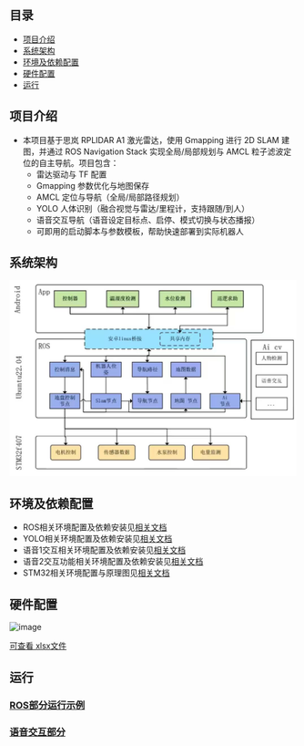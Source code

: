 ## 目录
* [项目介绍](#项目介绍)
* [系统架构](#系统架构)
* [环境及依赖配置](#环境及依赖配置)
* [硬件配置](#硬件配置)
* [运行](#运行)

## 项目介绍
- 本项目基于思岚 RPLIDAR A1 激光雷达，使用 Gmapping 进行 2D SLAM 建图，并通过 ROS Navigation Stack 实现全局/局部规划与 AMCL 粒子滤波定位的自主导航。项目包含：
    - 雷达驱动与 TF 配置
    - Gmapping 参数优化与地图保存
    - AMCL 定位与导航（全局/局部路径规划）
    - YOLO 人体识别（融合视觉与雷达/里程计，支持跟随/到人）
    - 语音交互导航（语音设定目标点、启停、模式切换与状态播报）
    - 可即用的启动脚本与参数模板，帮助快速部署到实际机器人


## 系统架构
![image-20250821155459333](https://raw.githubusercontent.com/i37532/PicGo_PictureHome/main/Windows/image-20250821155459333.png)

## 环境及依赖配置
- ROS相关环境配置及依赖安装见[相关文档](https://github.com/ztChina/aidlux_work/blob/main/ros_navigation/README.md)
- YOLO相关环境配置及依赖安装见[相关文档](https://github.com/ztChina/aidlux_work/blob/main/vision_part/README.md)
- 语音1交互相关环境配置及依赖安装见[相关文档](https://github.com/ztChina/aidlux_work/blob/main/AI_part/readme.md)
- 语音2交互功能相关环境配置及依赖安装见[相关文档](https://github.com/ztChina/aidlux_work/tree/main/Dialog-models-and-plugins)
- STM32相关环境配置与原理图见[相关文档](https://github.com/ztChina/aidlux_work/blob/main/%E5%B5%8C%E5%85%A5%E5%BC%8F%E9%83%A8%E5%88%86/readme.md)

## 硬件配置
<img width="1868" height="2685" alt="image" src="https://github.com/user-attachments/assets/eed177ba-76a4-4c57-ba35-083e387ba03f" />

[可查看 xlsx文件](https://github.com/ztChina/aidlux_work/raw/main/硬件清单.xlsx)



## 运行
### [ROS部分运行示例](https://github.com/ztChina/aidlux_work/blob/main/ros_navigation/README.md#%E5%90%AF%E5%8A%A8%E7%A4%BA%E4%BE%8B)
### [语音交互部分](https://github.com/ztChina/aidlux_work/blob/main/Dialog-models-and-plugins/README.md#wukong%E8%AF%AD%E9%9F%B3%E4%BA%A4%E4%BA%92%E8%B0%83%E8%AF%95%E6%96%87%E6%A1%A3)



